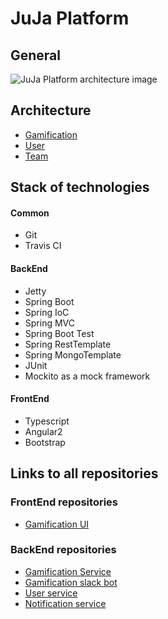 # JuJa Platform

## General

![JuJa Platform architecture image](https://github.com/JujaLabs/docs/blob/master/architecture/juja_platform.png "JuJa Platform")

## Architecture

* [Gamification](https://github.com/JujaLabs/docs/tree/master/architecture/gamification)
* [User](https://github.com/JujaLabs/docs/tree/master/architecture/user)
* [Team](https://github.com/JujaLabs/docs/tree/master/architecture/team)

## Stack of technologies

#### Common

* Git
* Travis CI

#### BackEnd

* Jetty
* Spring Boot
* Spring IoC
* Spring MVC
* Spring Boot Test
* Spring RestTemplate
* Spring MongoTemplate
* JUnit
* Mockito as a mock framework

#### FrontEnd

* Typescript
* Angular2
* Bootstrap

## Links to all repositories

### FrontEnd repositories

* [Gamification UI](https://github.com/JujaLabs/gamification-ui)

### BackEnd repositories

* [Gamification Service](https://github.com/JujaLabs/gamification)
* [Gamification slack bot](https://github.com/JujaLabs/gamification-slack-bot)
* [User service](https://github.com/JujaLabs/users-microservice)
* [Notification service](https://github.com/JujaLabs/notification-service)